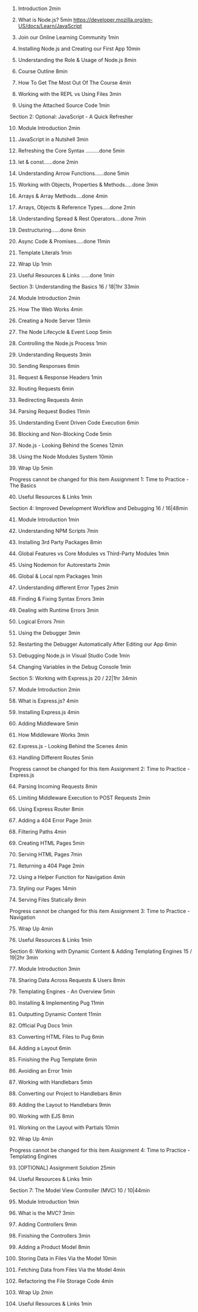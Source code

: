 
1. Introduction
2min

2. What is Node.js?
5min
https://developer.mozilla.org/en-US/docs/Learn/JavaScript
3. Join our Online Learning Community
1min

4. Installing Node.js and Creating our First App
10min

5. Understanding the Role & Usage of Node.js
8min

6. Course Outline
8min

7. How To Get The Most Out Of The Course
4min

8. Working with the REPL vs Using Files
3min

9. Using the Attached Source Code
1min



Section 2: Optional: JavaScript - A Quick Refresher

10. Module Introduction
2min

11. JavaScript in a Nutshell
3min

12. Refreshing the Core Syntax .........done
5min

13. let & const......done
2min

14. Understanding Arrow Functions......done
5min

15. Working with Objects, Properties & Methods.....done
3min

16. Arrays & Array Methods....done
4min

17. Arrays, Objects & Reference Types.....done
2min

18. Understanding Spread & Rest Operators....done
7min

19. Destructuring......done
6min

20. Async Code & Promises.....done
11min

21. Template Literals
1min

22. Wrap Up
1min

23. Useful Resources & Links ......done
1min




Section 3: Understanding the Basics
16 / 18|1hr 33min



24. Module Introduction
2min

25. How The Web Works
4min

26. Creating a Node Server
13min

27. The Node Lifecycle & Event Loop
5min

28. Controlling the Node.js Process
1min

29. Understanding Requests
3min

30. Sending Responses
6min

31. Request & Response Headers
1min

32. Routing Requests
6min

33. Redirecting Requests
4min

34. Parsing Request Bodies
11min

35. Understanding Event Driven Code Execution
6min

36. Blocking and Non-Blocking Code
5min

37. Node.js - Looking Behind the Scenes
12min

38. Using the Node Modules System
10min

39. Wrap Up
5min

Progress cannot be changed for this item
Assignment 1: Time to Practice - The Basics

40. Useful Resources & Links
1min




Section 4: Improved Development Workflow and
Debugging
16 / 16|48min

41. Module Introduction
1min

42. Understanding NPM Scripts
7min

43. Installing 3rd Party Packages
8min

44. Global Features vs Core Modules vs Third-Party Modules
1min

45. Using Nodemon for Autorestarts
2min

46. Global & Local npm Packages
1min

47. Understanding different Error Types
2min

48. Finding & Fixing Syntax Errors
3min

49. Dealing with Runtime Errors
3min

50. Logical Errors
7min

51. Using the Debugger
3min

52. Restarting the Debugger Automatically After Editing our
App
6min

53. Debugging Node.js in Visual Studio Code
1min

54. Changing Variables in the Debug Console
1min



Section 5: Working with Express.js
20 / 22|1hr 34min

57. Module Introduction
2min

58. What is Express.js?
4min

59. Installing Express.js
4min

60. Adding Middleware
5min

61. How Middleware Works
3min

62. Express.js - Looking Behind the Scenes
4min

63. Handling Different Routes
5min

Progress cannot be changed for this item
Assignment 2: Time to Practice - Express.js

64. Parsing Incoming Requests
8min

65. Limiting Middleware Execution to POST Requests
2min

66. Using Express Router
8min

67. Adding a 404 Error Page
3min

68. Filtering Paths
4min

69. Creating HTML Pages
5min

70. Serving HTML Pages
7min

71. Returning a 404 Page
2min

72. Using a Helper Function for Navigation
4min

73. Styling our Pages
14min

74. Serving Files Statically
8min

Progress cannot be changed for this item
Assignment 3: Time to Practice - Navigation

75. Wrap Up
4min

76. Useful Resources & Links
1min



Section 6: Working with Dynamic Content & Adding
Templating Engines
15 / 19|2hr 3min



77. Module Introduction
3min

78. Sharing Data Across Requests & Users
8min

79. Templating Engines - An Overview
5min

80. Installing & Implementing Pug
11min

81. Outputting Dynamic Content
11min

82. Official Pug Docs
1min

83. Converting HTML Files to Pug
6min

84. Adding a Layout
6min

85. Finishing the Pug Template
6min

86. Avoiding an Error
1min

87. Working with Handlebars
5min

88. Converting our Project to Handlebars
8min

89. Adding the Layout to Handlebars
9min

90. Working with EJS
8min

91. Working on the Layout with Partials
10min

92. Wrap Up
4min

Progress cannot be changed for this item
Assignment 4: Time to Practice - Templating Engines

93. [OPTIONAL] Assignment Solution
25min

94. Useful Resources & Links
1min



Section 7: The Model View Controller (MVC)
10 / 10|44min



95. Module Introduction
1min

96. What is the MVC?
3min

97. Adding Controllers
9min

98. Finishing the Controllers
3min

99. Adding a Product Model
8min

100. Storing Data in Files Via the Model
10min

101. Fetching Data from Files Via the Model
4min

102. Refactoring the File Storage Code
4min

103. Wrap Up
2min

104. Useful Resources & Links
1min
